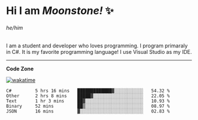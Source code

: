 
<!--
**MoonstoneStudios/MoonstoneStudios** is a ✨ _special_ ✨ repository because its `README.md` (this file) appears on your GitHub profile.

Here are some ideas to get you started:

- 🔭 I’m currently working on ...
- 🌱 I’m currently learning ...
- 👯 I’m looking to collaborate on ...
- 🤔 I’m looking for help with ...
- 💬 Ask me about ...
- 📫 How to reach me: ...
- 😄 Pronouns: ...
- ⚡ Fun fact: ...
-->

# Hi I am _Moonstone!_  ✨
###### he/him

I am a student and developer who loves programming.
I program primaraly in C#. It is my favorite programming language! I use Visual Studio as my IDE.

---

**Code Zone**


[![wakatime](https://wakatime.com/badge/user/35c755da-7226-42ef-89f9-892c03fbcf7e.svg?style=for-the-badge)](https://wakatime.com/@35c755da-7226-42ef-89f9-892c03fbcf7e)
<!--START_SECTION:waka-->

```text
C#         5 hrs 16 mins   █████████████▓░░░░░░░░░░░   54.32 %
Other      2 hrs 8 mins    █████▓░░░░░░░░░░░░░░░░░░░   22.05 %
Text       1 hr 3 mins     ██▓░░░░░░░░░░░░░░░░░░░░░░   10.93 %
Binary     52 mins         ██▒░░░░░░░░░░░░░░░░░░░░░░   08.97 %
JSON       16 mins         ▓░░░░░░░░░░░░░░░░░░░░░░░░   02.83 %
```

<!--END_SECTION:waka-->

